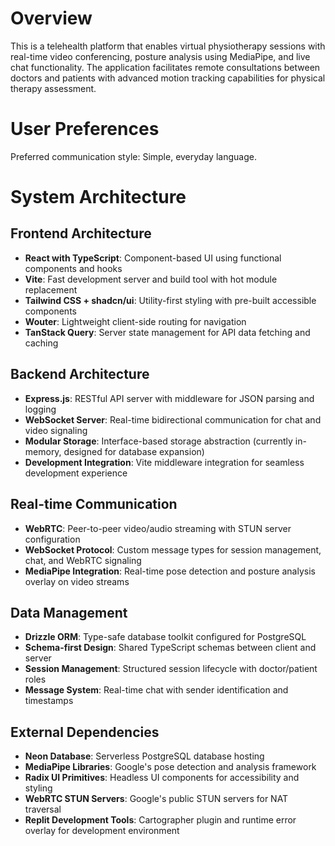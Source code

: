 # Overview

This is a telehealth platform that enables virtual physiotherapy sessions with real-time video conferencing, posture analysis using MediaPipe, and live chat functionality. The application facilitates remote consultations between doctors and patients with advanced motion tracking capabilities for physical therapy assessment.

# User Preferences

Preferred communication style: Simple, everyday language.

# System Architecture

## Frontend Architecture
- **React with TypeScript**: Component-based UI using functional components and hooks
- **Vite**: Fast development server and build tool with hot module replacement
- **Tailwind CSS + shadcn/ui**: Utility-first styling with pre-built accessible components
- **Wouter**: Lightweight client-side routing for navigation
- **TanStack Query**: Server state management for API data fetching and caching

## Backend Architecture
- **Express.js**: RESTful API server with middleware for JSON parsing and logging
- **WebSocket Server**: Real-time bidirectional communication for chat and video signaling
- **Modular Storage**: Interface-based storage abstraction (currently in-memory, designed for database expansion)
- **Development Integration**: Vite middleware integration for seamless development experience

## Real-time Communication
- **WebRTC**: Peer-to-peer video/audio streaming with STUN server configuration
- **WebSocket Protocol**: Custom message types for session management, chat, and WebRTC signaling
- **MediaPipe Integration**: Real-time pose detection and posture analysis overlay on video streams

## Data Management
- **Drizzle ORM**: Type-safe database toolkit configured for PostgreSQL
- **Schema-first Design**: Shared TypeScript schemas between client and server
- **Session Management**: Structured session lifecycle with doctor/patient roles
- **Message System**: Real-time chat with sender identification and timestamps

## External Dependencies

- **Neon Database**: Serverless PostgreSQL database hosting
- **MediaPipe Libraries**: Google's pose detection and analysis framework
- **Radix UI Primitives**: Headless UI components for accessibility and styling
- **WebRTC STUN Servers**: Google's public STUN servers for NAT traversal
- **Replit Development Tools**: Cartographer plugin and runtime error overlay for development environment